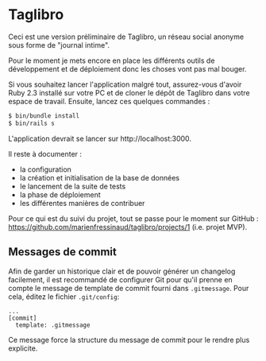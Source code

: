 # Taglibro

Ceci est une version préliminaire de Taglibro, un réseau social anonyme sous
forme de "journal intime".

Pour le moment je mets encore en place les différents outils de développement
et de déploiement donc les choses vont pas mal bouger.

Si vous souhaitez lancer l'application malgré tout, assurez-vous d'avoir Ruby
2.3 installé sur votre PC et de cloner le dépôt de Taglibro dans votre espace
de travail. Ensuite, lancez ces quelques commandes :

```bash
$ bin/bundle install
$ bin/rails s
```

L'application devrait se lancer sur http://localhost:3000.

Il reste à documenter :

- la configuration
- la création et initialisation de la base de données
- le lancement de la suite de tests
- la phase de déploiement
- les différentes manières de contribuer

Pour ce qui est du suivi du projet, tout se passe pour le moment sur GitHub :
https://github.com/marienfressinaud/taglibro/projects/1 (i.e. projet MVP).

## Messages de commit

Afin de garder un historique clair et de pouvoir générer un changelog
facilement, il est recommandé de configurer Git pour qu'il prenne en compte le
message de template de commit fourni dans `.gitmessage`. Pour cela, éditez le
fichier `.git/config`:

```
...
[commit]
  template: .gitmessage
```

Ce message force la structure du message de commit pour le rendre plus
explicite.

